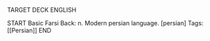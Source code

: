 TARGET DECK
ENGLISH

START
Basic
Farsi
Back: n. Modern persian language. [persian]
Tags: [[Persian]]
END
